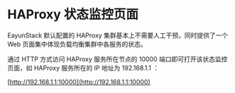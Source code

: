 # HAProxy 状态监控页面
EayunStack 默认配置的 HAProxy 集群基本上不需要人工干预，同时提供了一个 Web 页面集中体现负载均衡集群中各服务的状态。

通过 HTTP 方式访问 HAProxy 服务所在节点的 10000 端口即可打开该状态监控页面，如 HAProxy 服务所在的 IP 地址为 192.168.1.1 ：

[http://192.168.1.1:10000](http://192.168.1.1:10000)
